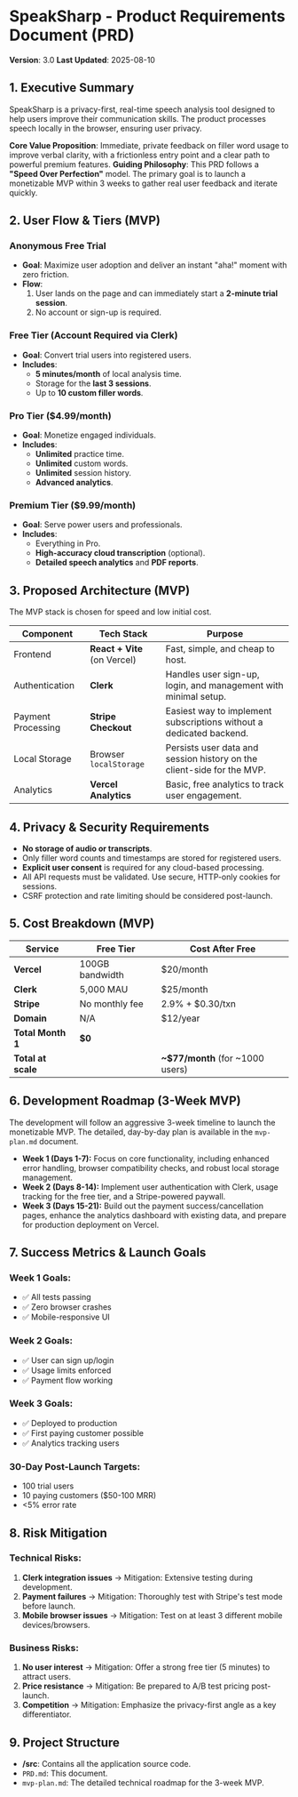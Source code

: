 # SpeakSharp - Product Requirements Document (PRD)

**Version**: 3.0
**Last Updated**: 2025-08-10

## 1. Executive Summary
SpeakSharp is a privacy-first, real-time speech analysis tool designed to help users improve their communication skills. The product processes speech locally in the browser, ensuring user privacy.

**Core Value Proposition**: Immediate, private feedback on filler word usage to improve verbal clarity, with a frictionless entry point and a clear path to powerful premium features.
**Guiding Philosophy**: This PRD follows a **"Speed Over Perfection"** model. The primary goal is to launch a monetizable MVP within 3 weeks to gather real user feedback and iterate quickly.

## 2. User Flow & Tiers (MVP)

### Anonymous Free Trial
- **Goal**: Maximize user adoption and deliver an instant "aha!" moment with zero friction.
- **Flow**:
  1. User lands on the page and can immediately start a **2-minute trial session**.
  2. No account or sign-up is required.

### Free Tier (Account Required via Clerk)
- **Goal**: Convert trial users into registered users.
- **Includes**:
  - **5 minutes/month** of local analysis time.
  - Storage for the **last 3 sessions**.
  - Up to **10 custom filler words**.

### Pro Tier ($4.99/month)
- **Goal**: Monetize engaged individuals.
- **Includes**:
  - **Unlimited** practice time.
  - **Unlimited** custom words.
  - **Unlimited** session history.
  - **Advanced analytics**.

### Premium Tier ($9.99/month)
- **Goal**: Serve power users and professionals.
- **Includes**:
  - Everything in Pro.
  - **High-accuracy cloud transcription** (optional).
  - **Detailed speech analytics** and **PDF reports**.

## 3. Proposed Architecture (MVP)
The MVP stack is chosen for speed and low initial cost.

| Component | Tech Stack | Purpose |
|---|---|---|
| Frontend | **React + Vite** (on Vercel) | Fast, simple, and cheap to host. |
| Authentication | **Clerk** | Handles user sign-up, login, and management with minimal setup. |
| Payment Processing | **Stripe Checkout** | Easiest way to implement subscriptions without a dedicated backend. |
| Local Storage | Browser `localStorage` | Persists user data and session history on the client-side for the MVP. |
| Analytics | **Vercel Analytics** | Basic, free analytics to track user engagement. |


## 4. Privacy & Security Requirements
- **No storage of audio or transcripts**.
- Only filler word counts and timestamps are stored for registered users.
- **Explicit user consent** is required for any cloud-based processing.
- All API requests must be validated. Use secure, HTTP-only cookies for sessions.
- CSRF protection and rate limiting should be considered post-launch.

## 5. Cost Breakdown (MVP)
| Service | Free Tier | Cost After Free |
|---|---|---|
| **Vercel** | 100GB bandwidth | $20/month |
| **Clerk** | 5,000 MAU | $25/month |
| **Stripe** | No monthly fee | 2.9% + $0.30/txn |
| **Domain** | N/A | $12/year |
| **Total Month 1** | **$0** | |
| **Total at scale** | | **~$77/month** (for ~1000 users) |

## 6. Development Roadmap (3-Week MVP)
The development will follow an aggressive 3-week timeline to launch the monetizable MVP. The detailed, day-by-day plan is available in the `mvp-plan.md` document.

- **Week 1 (Days 1-7):** Focus on core functionality, including enhanced error handling, browser compatibility checks, and robust local storage management.
- **Week 2 (Days 8-14):** Implement user authentication with Clerk, usage tracking for the free tier, and a Stripe-powered paywall.
- **Week 3 (Days 15-21):** Build out the payment success/cancellation pages, enhance the analytics dashboard with existing data, and prepare for production deployment on Vercel.

## 7. Success Metrics & Launch Goals

### **Week 1 Goals:**
- ✅ All tests passing
- ✅ Zero browser crashes
- ✅ Mobile-responsive UI

### **Week 2 Goals:**
- ✅ User can sign up/login
- ✅ Usage limits enforced
- ✅ Payment flow working

### **Week 3 Goals:**
- ✅ Deployed to production
- ✅ First paying customer possible
- ✅ Analytics tracking users

### **30-Day Post-Launch Targets:**
- 100 trial users
- 10 paying customers ($50-100 MRR)
- <5% error rate

## 8. Risk Mitigation

### **Technical Risks:**
1. **Clerk integration issues** → Mitigation: Extensive testing during development.
2. **Payment failures** → Mitigation: Thoroughly test with Stripe's test mode before launch.
3. **Mobile browser issues** → Mitigation: Test on at least 3 different mobile devices/browsers.

### **Business Risks:**
1. **No user interest** → Mitigation: Offer a strong free tier (5 minutes) to attract users.
2. **Price resistance** → Mitigation: Be prepared to A/B test pricing post-launch.
3. **Competition** → Mitigation: Emphasize the privacy-first angle as a key differentiator.


## 9. Project Structure
- **/src**: Contains all the application source code.
- `PRD.md`: This document.
- `mvp-plan.md`: The detailed technical roadmap for the 3-week MVP.
